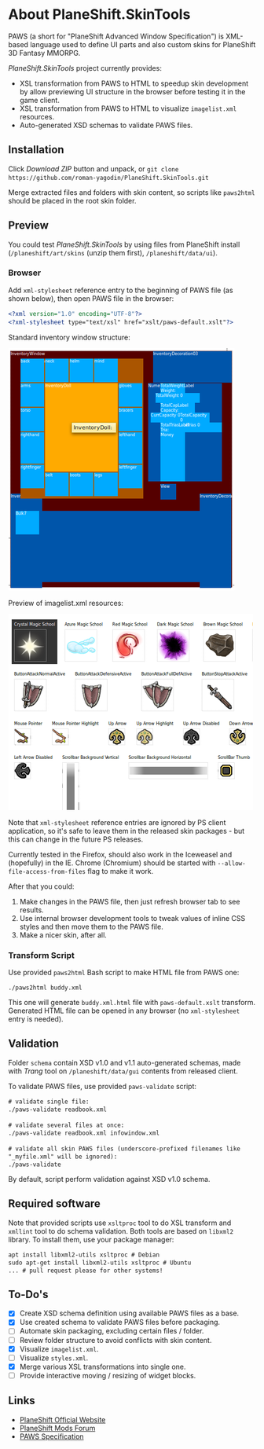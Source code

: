 # About PlaneShift.SkinTools

PAWS (a short for "PlaneShift Advanced Window Specification") is XML-based language used to define UI parts and also custom skins for PlaneShift 3D Fantasy MMORPG. 

*PlaneShift.SkinTools* project currently provides:

* XSL transformation from PAWS to HTML to speedup skin development by allow previewing UI structure in the browser before testing it in the game client.
* XSL transformation from PAWS to HTML to visualize `imagelist.xml` resources.
* Auto-generated XSD schemas to validate PAWS files.

## Installation

Click *Download ZIP* button and unpack, or `git clone https://github.com/roman-yagodin/PlaneShift.SkinTools.git`

Merge extracted files and folders with skin content, so scripts like `paws2html` should be placed in the root skin folder.

## Preview

You could test *PlaneShift.SkinTools* by using files from PlaneShift install (`/planeshift/art/skins` (unzip them first), `/planeshift/data/ui`).

### Browser

Add `xml-stylesheet` reference entry to the beginning of PAWS file (as shown below), then open PAWS file in the browser:

```XML
<?xml version="1.0" encoding="UTF-8"?>
<?xml-stylesheet type="text/xsl" href="xslt/paws-default.xslt"?>

```

Standard inventory window structure:

![Screenshot](https://raw.githubusercontent.com/roman-yagodin/PlaneShift.SkinTools/master/images/screen_inventory.png "Standard inventory window structure")

Preview of imagelist.xml resources:

![Screenshot](https://raw.githubusercontent.com/roman-yagodin/PlaneShift.SkinTools/master/images/screen_imagelist.png "Preview of imagelist.xml resources")

Note that `xml-stylesheet` reference entries are ignored by PS client application, so it's safe to leave them in the released skin packages - but this can change in the future PS releases. 

Currently tested in the Firefox, should also work in the Iceweasel and (hopefully) in the IE. 
Chrome (Chromium) should be started with `--allow-file-access-from-files` flag to make it work.

After that you could:

1. Make changes in the PAWS file, then just refresh browser tab to see results.
2. Use internal browser development tools to tweak values of inline CSS styles and then move them to the PAWS file.
3. Make a nicer skin, after all.

### Transform Script

Use provided `paws2html` Bash script to make HTML file from PAWS one:

```Shell
./paws2html buddy.xml

```

This one will generate `buddy.xml.html` file with `paws-default.xslt` transform. Generated HTML file can be opened in any browser (no `xml-stylesheet` entry is needed).

## Validation

Folder `schema` contain XSD v1.0 and v1.1 auto-generated schemas, made with *Trang* tool on `/planeshift/data/gui` contents from released client. 

To validate PAWS files, use provided `paws-validate` script:

```Shell
# validate single file:
./paws-validate readbook.xml

# validate several files at once:
./paws-validate readbook.xml infowindow.xml

# validate all skin PAWS files (underscore-prefixed filenames like "_myfile.xml" will be ignored):
./paws-validate
```

By default, script perform validation against XSD v1.0 schema.

## Required software

Note that provided scripts use `xsltproc` tool to do XSL transform and `xmllint` tool to do schema validation. Both tools are based on `libxml2` library. To install them, use your package manager:

```Shell
apt install libxml2-utils xsltproc # Debian
sudo apt-get install libxml2-utils xsltproc # Ubuntu
... # pull request please for other systems!
```

## To-Do's

- [x] Create XSD schema definition using available PAWS files as a base.
- [x] Use created schema to validate PAWS files before packaging.
- [ ] Automate skin packaging, excluding certain files / folder.
- [ ] Review folder structure to avoid conflicts with skin content.
- [x] Visualize `imagelist.xml`.
- [ ] Visualize `styles.xml`.
- [x] Merge various XSL transformations into single one.
- [ ] Provide interactive moving / resizing of widget blocks.

## Links

* [PlaneShift Official Website](http://www.planeshift.it)
* [PlaneShift Mods Forum](http://www.hydlaaplaza.com/smf/index.php?board=61.0)
* [PAWS Specification](http://planeshift.top-ix.org/pswiki/index.php?title=PAWS_specification) 


